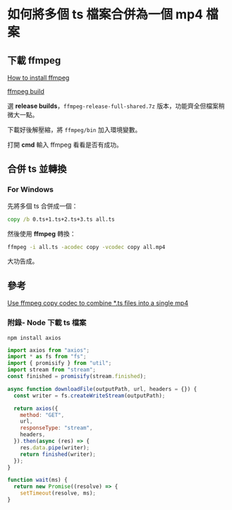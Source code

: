# 如何將多個 ts 檔案合併為一個 mp4 檔案

## 下載 ffmpeg
[How to install ffmpeg](https://github.com/adaptlearning/adapt_authoring/wiki/Installing-FFmpeg)

[ffmpeg build](https://www.gyan.dev/ffmpeg/builds/)

選 **release builds**，`ffmpeg-release-full-shared.7z` 版本，功能齊全但檔案稍微大一點。

下載好後解壓縮，將 `ffmpeg/bin` 加入環境變數。

打開 **cmd** 輸入 ffmpeg 看看是否有成功。 

## 合併 ts 並轉換
### For Windows

先將多個 ts 合併成一個：
```bat
copy /b 0.ts+1.ts+2.ts+3.ts all.ts
```
然後使用 **ffmpeg** 轉換：
```bat
ffmpeg -i all.ts -acodec copy -vcodec copy all.mp4
```
大功告成。

## 參考
[Use ffmpeg copy codec to combine *.ts files into a single mp4](https://superuser.com/questions/692990/use-ffmpeg-copy-codec-to-combine-ts-files-into-a-single-mp4)

### 附錄- Node 下載 ts 檔案
```
npm install axios
```
```js
import axios from "axios";
import * as fs from "fs";
import { promisify } from "util";
import stream from "stream";
const finished = promisify(stream.finished);

async function downloadFile(outputPath, url, headers = {}) {
  const writer = fs.createWriteStream(outputPath);

  return axios({
    method: "GET",
    url,
    responseType: "stream",
    headers,
  }).then(async (res) => {
    res.data.pipe(writer);
    return finished(writer);
  });
}

function wait(ms) {
  return new Promise((resolve) => {
    setTimeout(resolve, ms);
}
```